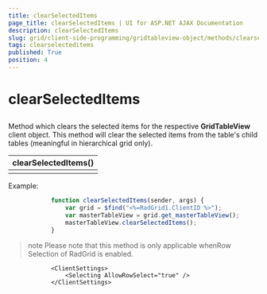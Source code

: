 ```yaml
---
title: clearSelectedItems
page_title: clearSelectedItems | UI for ASP.NET AJAX Documentation
description: clearSelectedItems
slug: grid/client-side-programming/gridtableview-object/methods/clearselecteditems
tags: clearselecteditems
published: True
position: 4
---
```


# clearSelectedItems



## 

Method which clears the selected items for the respective __GridTableView__ client object. This method will clear the selected items from the table's child tables (meaningful in hierarchical grid only).


|  __clearSelectedItems()__  |
| ------ |
||

Example:

````JavaScript
	        function clearSelectedItems(sender, args) {
	            var grid = $find("<%=RadGrid1.ClientID %>");
	            var masterTableView = grid.get_masterTableView();
	            masterTableView.clearSelectedItems();
	        }
````



>note Please note that this method is only applicable whenRow Selection of RadGrid is enabled.
>


````ASPNET
	        <ClientSettings>
	            <Selecting AllowRowSelect="true" />
	        </ClientSettings>     
````


